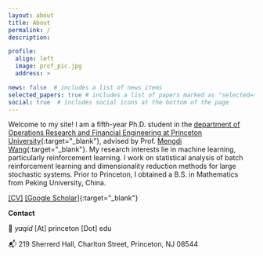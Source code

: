 ```yaml
---
layout: about
title: About
permalink: /
description: 

profile:
  align: left
  image: prof_pic.jpg
  address: >

news: false  # includes a list of news items
selected_papers: true # includes a list of papers marked as "selected={true}"
social: true  # includes social icons at the bottom of the page
---
```


Welcome to my site! I am a fifth-year Ph.D. student in the [department of Operations Research and Financial Engineering at Princeton University](https://orfe.princeton.edu/){:target="\_blank"}, advised by Prof. [Mengdi Wang](https://mwang.princeton.edu/){:target="\_blank"}. My research interests lie in machine learning, particularly reinforcement learning. I work on statistical analysis of batch reinforcement learning and dimensionality reduction methods for large stochastic systems. Prior to Princeton, I obtained a B.S. in Mathematics from Peking University, China.

<span style="color:var(--global-theme-color)"></span> [[CV]](assets/pdf/CV-YaqiDuan.pdf) [[Google Scholar]](https://scholar.google.com/citations?user=T99vQCsAAAAJ){:target="\_blank"}

<strong>Contact</strong>
<p>📧 <em> yaqid </em> [At] princeton [Dot] edu </p>
<p>📬 219 Sherrerd Hall, Charlton Street, Princeton, NJ 08544 </p>
